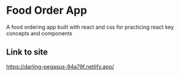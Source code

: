# Food Order App
A food ordering app built with react and css for practicing react key concepts and components

## Link to site
https://darling-pegasus-94a79f.netlify.app/
